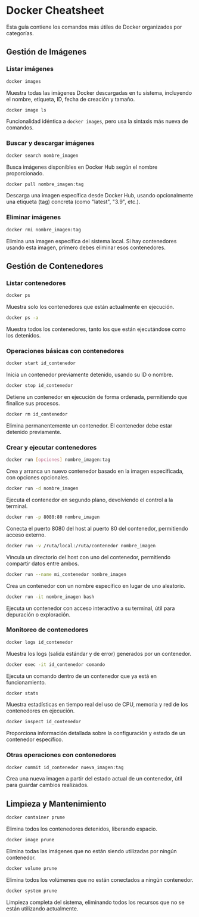 # Docker Cheatsheet

Esta guía contiene los comandos más útiles de Docker organizados por categorías.

## Gestión de Imágenes

### Listar imágenes

```bash
docker images
```

Muestra todas las imágenes Docker descargadas en tu sistema, incluyendo el nombre, etiqueta, ID, fecha de creación y tamaño.

```bash
docker image ls
```

Funcionalidad idéntica a `docker images`, pero usa la sintaxis más nueva de comandos.

### Buscar y descargar imágenes

```bash
docker search nombre_imagen
```

Busca imágenes disponibles en Docker Hub según el nombre proporcionado.

```bash
docker pull nombre_imagen:tag
```

Descarga una imagen específica desde Docker Hub, usando opcionalmente una etiqueta (tag) concreta (como "latest", "3.9", etc.).

### Eliminar imágenes

```bash
docker rmi nombre_imagen:tag
```

Elimina una imagen específica del sistema local. Si hay contenedores usando esta imagen, primero debes eliminar esos contenedores.

## Gestión de Contenedores

### Listar contenedores

```bash
docker ps
```

Muestra solo los contenedores que están actualmente en ejecución.

```bash
docker ps -a
```

Muestra todos los contenedores, tanto los que están ejecutándose como los detenidos.

### Operaciones básicas con contenedores

```bash
docker start id_contenedor
```

Inicia un contenedor previamente detenido, usando su ID o nombre.

```bash
docker stop id_contenedor
```

Detiene un contenedor en ejecución de forma ordenada, permitiendo que finalice sus procesos.

```bash
docker rm id_contenedor
```

Elimina permanentemente un contenedor. El contenedor debe estar detenido previamente.

### Crear y ejecutar contenedores

```bash
docker run [opciones] nombre_imagen:tag
```

Crea y arranca un nuevo contenedor basado en la imagen especificada, con opciones opcionales.

```bash
docker run -d nombre_imagen
```

Ejecuta el contenedor en segundo plano, devolviendo el control a la terminal.

```bash
docker run -p 8080:80 nombre_imagen
```

Conecta el puerto 8080 del host al puerto 80 del contenedor, permitiendo acceso externo.

```bash
docker run -v /ruta/local:/ruta/contenedor nombre_imagen
```

Vincula un directorio del host con uno del contenedor, permitiendo compartir datos entre ambos.

```bash
docker run --name mi_contenedor nombre_imagen
```

Crea un contenedor con un nombre específico en lugar de uno aleatorio.

```bash
docker run -it nombre_imagen bash
```

Ejecuta un contenedor con acceso interactivo a su terminal, útil para depuración o exploración.

### Monitoreo de contenedores

```bash
docker logs id_contenedor
```

Muestra los logs (salida estándar y de error) generados por un contenedor.

```bash
docker exec -it id_contenedor comando
```

Ejecuta un comando dentro de un contenedor que ya está en funcionamiento.

```bash
docker stats
```

Muestra estadísticas en tiempo real del uso de CPU, memoria y red de los contenedores en ejecución.

```bash
docker inspect id_contenedor
```

Proporciona información detallada sobre la configuración y estado de un contenedor específico.

### Otras operaciones con contenedores

```bash
docker commit id_contenedor nueva_imagen:tag
```

Crea una nueva imagen a partir del estado actual de un contenedor, útil para guardar cambios realizados.

## Limpieza y Mantenimiento

```bash
docker container prune
```

Elimina todos los contenedores detenidos, liberando espacio.

```bash
docker image prune
```

Elimina todas las imágenes que no están siendo utilizadas por ningún contenedor.

```bash
docker volume prune
```

Elimina todos los volúmenes que no están conectados a ningún contenedor.

```bash
docker system prune
```

Limpieza completa del sistema, eliminando todos los recursos que no se están utilizando actualmente.

